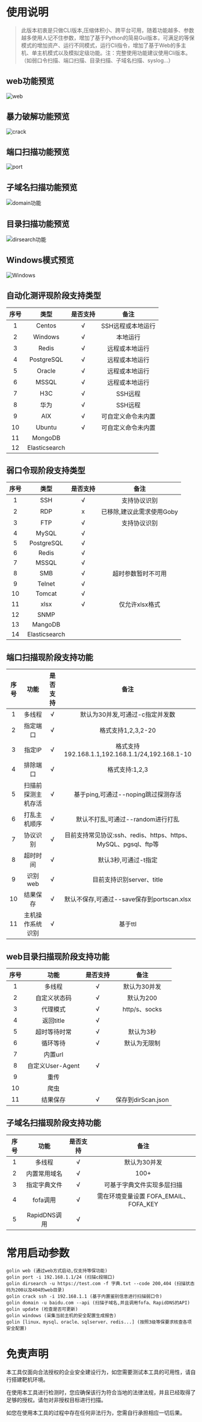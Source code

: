 
# 使用说明
> 此版本初衷是只做CLI版本,压缩体积小、跨平台可用，随着功能越多、参数越多使用人记不住参数，增加了基于Python的简易Gui版本，可满足的等保模式的增加资产、运行不同模式，运行Cli指令，增加了基于Web的多主机、单主机模式以及模拟定级功能。注：完整使用功能建议使用Cli版本。（如弱口令扫描、端口扫描、目录扫描、子域名扫描、syslog...）

## web功能预览
![web](images/web.gif)

## 暴力破解功能预览
![crack](images/crack.gif)

## 端口扫描功能预览
![port](images/port.jpg)

## 子域名扫描功能预览
![domain功能](images/domain.gif)

## 目录扫描功能预览
![dirsearch功能](images/dirsearch.gif)

## Windows模式预览
![Windows](images/windows.png)


## 自动化测评现阶段支持类型
| 序号 |      类型       | 是否支持 |     备注     |
|:--:|:-------------:|:----:|:----------:|
| 1  |    Centos     |  √   | SSH远程或本地运行 |
| 2  |    Windows    |  √   |    本地运行    |
| 3  |     Redis     |  √   |  远程或本地运行   |
| 4  |  PostgreSQL   |  √   |  远程或本地运行   |
| 5  |    Oracle     |  √   |  远程或本地运行   |
| 6  |     MSSQL     |  √   |  远程或本地运行   |
| 7  |      H3C      |  √   |   SSH远程    |
| 8  |      华为       |  √   |   SSH远程    |
| 9  |      AIX      |  √   | 可自定义命令未内置  |
| 10 |    Ubuntu     |  √   | 可自定义命令未内置  |
| 11 |    MongoDB    |      |            |
| 12 | Elasticsearch |      |            |

## 弱口令现阶段支持类型
| 序号 |      类型       | 是否支持 |       备注        |
|:--:|:-------------:|:----:|:---------------:|
| 1  |      SSH      |  √   |     支持协议识别      |
| 2  |      RDP      |  x   | 已移除,建议此需求使用Goby |
| 3  |      FTP      |  √   |     支持协议识别      |
| 4  |     MySQL     |  √   |                 |
| 5  |  PostgreSQL   |  √   |                 |
| 6  |     Redis     |  √   |                 |
| 7  |     MSSQL     |  √   |                 |
| 8  |      SMB      |  √   |    超时参数暂时不可用    |
| 9  |    Telnet     |  √   |                 |
| 10 |    Tomcat     |  √   |                 |
| 11 |     xlsx      |  √   |    仅允许xlsx格式    |
| 12 |     SNMP      |      |                 |
| 13 |    MangoDB    |      |                 |
| 14 | Elasticsearch |      |                 |

## 端口扫描现阶段支持功能
| 序号 |    功能     | 是否支持 |                       备注                        |
|:--:|:---------:|:----:|:-----------------------------------------------:|
| 1  |    多线程    |  √   |               默认为30并发,可通过-c指定并发数                |
| 2  |   指定端口    |  √   |                 格式支持1,2,3,2-20                  |
| 3  |   指定IP    |  √   |   格式支持192.168.1.1,192.168.1.1/24,192.168.1-10   |
| 4  |   排除端口    |  √   |                   格式支持:1,2,3                    |
| 5  | 扫描前探测主机存活 |  √   |            基于ping,可通过--noping跳过探测存活             |
| 6  |  打乱主机顺序   |  √   |              默认不打乱,可通过--random进行打乱              |
| 7  |   协议识别    |  √   | 目前支持常见协议:ssh、redis、https、https、MySQL、pgsql、ftp等 |
| 8  |   超时时间    |  √   |                  默认3秒,可通过-t指定                   |
| 9  |   识别web   |  √   |               目前支持识别server、title                |
| 10 |   结果保存    |  √   |         默认不保存,可通过--save保存到portscan.xlsx         |
| 11 | 主机操作系统识别  |  √   |                      基于ttl                      |



## web目录扫描现阶段支持功能
| 序号 |      功能       | 是否支持 |       备注        |
|:--:|:-------------:|:----:|:---------------:|
| 1  |      多线程      |  √   |     默认为30并发     |
| 2  |    自定义状态码     |  √   |     默认为200      |
| 3  |     代理模式      |  √   |  http/s、socks   |
| 4  |    返回title    |  √   |                 |
| 5  |    超时等待时常     |  √   |      默认为3秒      |
| 6  |     循环等待      |  √   |     默认为无限制      |
| 7  |     内置url     |      |                 |
| 8  | 自定义User-Agent |  √   |                 |
| 9  |      重传       |      |                 |
| 10 |      爬虫       |      |                 |
| 11 |     结果保存      |  √   | 保存到dirScan.json |

## 子域名扫描现阶段支持功能
| 序号 |     功能     | 是否支持 |              备注              |
|:--:|:----------:|:----:|:----------------------------:|
| 1  |    多线程     |  √   |           默认为30并发            |
| 2  |   内置常用域名   |  √   |             100+             |
| 3  |   指定字典文件   |  √   |        可基于字典文件实现多层扫描         |
| 4  |   fofa调用   |  √   | 需在环境变量设置 FOFA_EMAIL、FOFA_KEY |
| 5  | RapidDNS调用 |  √   |                              |


# 常用启动参数
```
golin web (通过web方式启动,仅支持等保功能)
golin port -i 192.168.1.1/24 (扫描c段端口)
golin dirsearch -u https://test.com -f 字典.txt --code 200,404 (扫描状态码为200以及404的web目录)
golin crack ssh -i 192.168.1.1 (基于内置鉴别信息进行扫描弱口令)
golin domain -u baidu.com --api (扫描子域名,并且调用fofa、RapidDNS的API)
golin update (检查是否可更新)
golin windows (采集当前主机的安全配置生成报告)
golin [linux、mysql、oracle、sqlserver、redis...] (按照3级等保要求核查各项安全配置)
```

# 免责声明
本工具仅面向合法授权的企业安全建设行为，如您需要测试本工具的可用性，请自行搭建靶机环境。

在使用本工具进行检测时，您应确保该行为符合当地的法律法规，并且已经取得了足够的授权。请勿对非授权目标进行扫描。

如您在使用本工具的过程中存在任何非法行为，您需自行承担相应一切后果。
